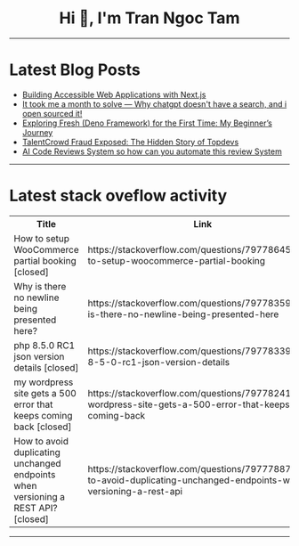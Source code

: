<h1 align="center">Hi 👋, I'm Tran Ngoc Tam</h1>

---

# Latest Blog Posts 
<!-- BLOG-POST-LIST:START -->
- [Building Accessible Web Applications with Next.js](https://dev.to/aialvi/building-accessible-web-applications-with-nextjs-57kc)
- [It took me a month to solve — Why chatgpt doesn&#39;t have a search, and i open sourced it!](https://dev.to/siv_io_/it-took-me-a-month-to-solve-why-chatgpt-doesnt-have-a-search-and-i-open-sourced-it-2kie)
- [Exploring Fresh &lpar;Deno Framework&rpar; for the First Time: My Beginner’s Journey](https://dev.to/pjdeveloper896/exploring-fresh-deno-framework-for-the-first-time-my-beginners-journey-5ff0)
- [TalentCrowd Fraud Exposed: The Hidden Story of Topdevs](https://dev.to/tobylokii/talentcrowd-fraud-exposed-the-hidden-story-of-topdevs-1o97)
- [AI Code Reviews System so how can you automate this review System](https://dev.to/pratham_naik_project_manager/ai-code-reviews-system-so-how-can-you-automate-this-review-system-2bh4)
<!-- BLOG-POST-LIST:END -->

---

# Latest stack oveflow activity
<table>
  <tr><th>Title</th><th>Link</th></tr>
  <!-- STACKOVERFLOW:START --><tr><td>How to setup WooCommerce partial booking [closed]</td><td>https://stackoverflow.com/questions/79778645/how-to-setup-woocommerce-partial-booking</td></tr><tr><td>Why is there no newline being presented here?</td><td>https://stackoverflow.com/questions/79778359/why-is-there-no-newline-being-presented-here</td></tr><tr><td>php 8.5.0 RC1 json version details [closed]</td><td>https://stackoverflow.com/questions/79778339/php-8-5-0-rc1-json-version-details</td></tr><tr><td>my wordpress site gets a 500 error that keeps coming back [closed]</td><td>https://stackoverflow.com/questions/79778241/my-wordpress-site-gets-a-500-error-that-keeps-coming-back</td></tr><tr><td>How to avoid duplicating unchanged endpoints when versioning a REST API? [closed]</td><td>https://stackoverflow.com/questions/79777887/how-to-avoid-duplicating-unchanged-endpoints-when-versioning-a-rest-api</td></tr><!-- STACKOVERFLOW:END -->
</table>

---


